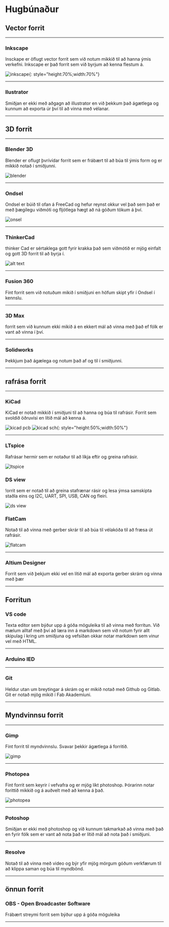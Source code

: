 # Hugbúnaður

## Vector forrit

---

### Inkscape

Insckape er öflugt vector forrit sem við notum mikkið til að hanna ýmis verkefni. Inkscape er það forrit sem við byrjum að kenna flestum á.

![inkscape](../assets/img/hugbun/inkscape.jpg){: style="height:70%;width:70%"}

---

### Ilustrator

Smiðjan er ekki með aðgagn að illustrator en við þekkum það ágætlega og kunnum að exporta úr því til að vinna með vélanar.

---


## 3D forrit

---

### Blender 3D

Blender er oflugt þvrívídar forrit sem er frábært til að búa til ýmis form og er mikkið notað í smiðjunni.

![blender](../assets/img/hugbun/blender.png)

---

### Ondsel

Ondsel er búið til ofan á FreeCad og hefur reynst okkur vel það sem það er með þægilegu viðmóti og fljótlega hægt að ná góðum tökum á því.

![onsel](../assets/img/hugbun/ondsel.png)

---

### ThinkerCad

thinker Cad er sértaklega gott fyrir krakka það sem viðmótið er mjög einfalt og gott 3D forrit til að byrja í.

![alt text](../assets/img/hugbun/thinkercad.png)

---

### Fusion 360

Fínt forrit sem við notuðum mikið í smiðjuni en höfum skipt yfir í Ondsel í kennslu.

---

### 3D Max

forrit sem við kunnum ekki mikið á en ekkert mál að vinna með það ef fólk er vant að vinna í því.

---

### Solidworks

Þekkjum það ágælega og notum það af og til í smiðjunni.

---

## rafrása forrit

---

### KiCad

KiCad er notað mikkið í smiðjuni til að hanna og búa til rafrásir. Forrit sem svoldið öðruvísi en lítið mál að kenna á.

![kicad pcb](../assets/img/hugbun/kicad_pcb.png)
![kicad sch](../assets/img/hugbun/kicad_sch.png){: style="height:50%;width:50%"}

---

### LTspice

Rafrásar hermir sem er notaður til að líkja eftir og greina rafrásir.

![ltspice](https://upload.wikimedia.org/wikipedia/commons/1/1e/Simulation_in_LTspice_of_a_three-phase_three-wire_wye-connected_unbalanced_ungrounded_non-linear_time-variant_device_supplied_by_a_three-phase_wye-connected_balanced_voltage_source_with_positive_phase_sequence.png)

### DS view

!orrit sem er notað til að greina stafrænar rásir og lesa ýmsa samskipta staðla eins og I2C, UART, SPI, USB, CAN og fleiri.

![ds view](https://www.dreamsourcelab.com/wp-content/uploads/2017/06/LA-key-en.png)

### FlatCam

Notað til að vinna með gerber skrár til að búa til vélakóða til að fræsa út rafrásir.

![flatcam](https://camo.githubusercontent.com/a82c0dbe4ed7763278b47d1d8e990e03ae62cc8aff897ac8473e9c51684d7fb4/68747470733a2f2f6269746275636b65742e6f72672f7265706f2f7a62626470672f696d616765732f323331333038373332322d636f707065725f636c6561725f312e706e67)

---

### Altium Designer

Forrit sem við þekjum ekki vel en lítið mál að exporta gerber skrám og vinna með þær

---

## Forritun

### VS code

Texta editor sem býður upp á góða möguleika til að vinna með forritun. Við mælum alltaf með því að læra inn á markdown sem við notum fyrir allt skipulag í kring um smiðjuna og vefsíðan okkar notar markdown sem vinur vel með HTML.

---

### Arduino IED

---

### Git

Heldur utan um breytingar á skrám og er mikið notað með Github og Gitlab. Git er notað mjög mikið í Fab Akademíuni.

---

## Myndvinnsu forrit

---

### Gimp

Fínt forrit til myndvinnslu. Svavar þekkir ágætlega á forritið.

![gimp](../assets/img/hugbun/gimp.png)

---

### Photopea

Fínt forrit sem keyrir í vefvafra og er mjög líkt photoshop. Þórarinn notar forittið mikkið og á auðvelt með að kenna á það.

![photopea](../assets/img/hugbun/photopea.png)

---

### Potoshop

Smiðjan er ekki með photoshop og við kunnum takmarkað að vinna með það en fyrir fólk sem er vant að nota það er lítið mál að nota það í smiðjuni.

---

### Resolve

Notað til að vinna með video og býr yfir mjög mörgum góðum verkfærum til að klippa saman og búa til myndbönd.

---

## önnun forrit

### OBS - Open Broadcaster Software

Frábært streymi forrit sem býður upp á góða möguleika

---